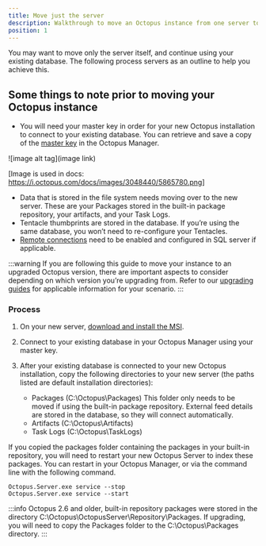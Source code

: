 ```yaml
---
title: Move just the server
description: Walkthrough to move an Octopus instance from one server to another.
position: 1
---
```


You may want to move only the server itself, and continue using your existing database. The following process servers as an outline to help you achieve this.

## Some things to note prior to moving your Octopus instance
- You will need your master key in order for your new Octopus installation to connect to your existing database. You can retrieve and save a copy of the [master key](https://octopus.com/docs/reference/security-and-encryption) in the Octopus Manager.

![image alt tag](image link)

[Image is used in docs: https://i.octopus.com/docs/images/3048440/5865780.png]

- Data that is stored in the file system needs moving over to the new server. These are your Packages stored in the built-in package repository, your artifacts, and your Task Logs.
- Tentacle thumbprints are stored in the database. If you’re using the same database, you won’t need to re-configure your Tentacles.
- [Remote connections](https://msdn.microsoft.com/en-us/library/ms191464.aspx) need to be enabled and configured in SQL server if applicable.  

:::warning
If you are following this guide to move your instance to an upgraded Octopus version, there are important aspects to consider depending on which version you’re upgrading from. Refer to our [upgrading guides](https://octopus.com/docs/administration/upgrading) for applicable information for your scenario.
:::

### Process

1. On your new server, [download and install the MSI](https://octopus.com/downloads).
2. Connect to your existing database in your Octopus Manager using your master key.

3. After your existing database is connected to your new Octopus installation, copy the following directories to your new server (the paths listed are default installation directories):
   - Packages (C:\Octopus\Packages)
   This folder only needs to be moved if using the built-in package repository. External feed details are stored in the database, so they will connect automatically.
   - Artifacts (C:\Octopus\Artifacts)
   - Task Logs (C:\Octopus\TaskLogs)

If you copied the packages folder containing the packages in your built-in repository, you will need to restart your new Octopus Server to index these packages. You can restart in your Octopus Manager, or via the command line with the following command.
```
Octopus.Server.exe service --stop
Octopus.Server.exe service --start
```
:::info
Octopus 2.6 and older, built-in repository packages were stored in the directory C:\Octopus\OctopusServer\Repository\Packages. If upgrading, you will need to copy the Packages folder to the C:\Octopus\Packages directory.
:::
